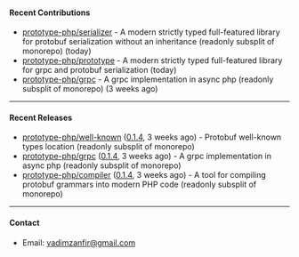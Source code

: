 #### Recent Contributions

- [prototype-php/serializer](https://github.com/prototype-php/serializer) - A modern strictly typed full-featured library for protobuf serialization without an inheritance (readonly subsplit of monorepo) (today)
- [prototype-php/prototype](https://github.com/prototype-php/prototype) - A modern strictly typed full-featured library for grpc and protobuf serialization (today)
- [prototype-php/grpc](https://github.com/prototype-php/grpc) - A grpc implementation in async php (readonly subsplit of monorepo)  (3 weeks ago)

---

#### Recent Releases

- [prototype-php/well-known](https://github.com/prototype-php/well-known) ([0.1.4](https://github.com/prototype-php/well-known/releases/tag/0.1.4), 3 weeks ago) - Protobuf well-known types location (readonly subsplit of monorepo)
- [prototype-php/grpc](https://github.com/prototype-php/grpc) ([0.1.4](https://github.com/prototype-php/grpc/releases/tag/0.1.4), 3 weeks ago) - A grpc implementation in async php (readonly subsplit of monorepo) 
- [prototype-php/compiler](https://github.com/prototype-php/compiler) ([0.1.4](https://github.com/prototype-php/compiler/releases/tag/0.1.4), 3 weeks ago) - A tool for compiling protobuf grammars into modern PHP code (readonly subsplit of monorepo)

---

#### Contact

- Email: [vadimzanfir@gmail.com](mailto://vadimzanfir@gmail.com)
